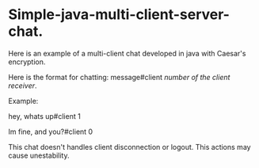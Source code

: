 # Simple-java-multi-client-server-chat.
Here is an example of a multi-client chat developed in java with Caesar's encryption. 

Here is the format for chatting: message#client *number of the client receiver*.

Example: 

hey, whats up#client 1

Im fine, and you?#client 0


This chat doesn't handles client disconnection or logout. This actions may cause unestability.
